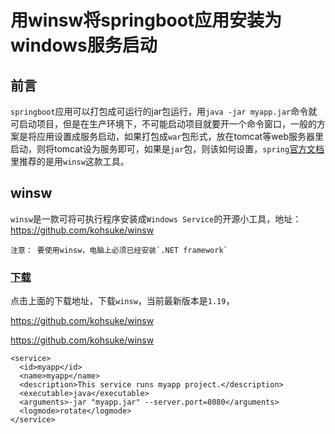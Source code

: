# 用winsw将springboot应用安装为windows服务启动

## 前言
`springboot`应用可以打包成可运行的jar包运行，用`java -jar myapp.jar`命令就可启动项目，但是在生产环境下，不可能启动项目就要开一个命令窗口，一般的方案是将应用设置成服务启动，如果打包成`war`包形式，放在tomcat等web服务器里启动，则将tomcat设为服务即可，如果是`jar`包，则该如何设置，`spring`[官方文档](http://docs.spring.io/spring-boot/docs/1.4.1.BUILD-SNAPSHOT/reference/htmlsingle/#deployment-windows)里推荐的是用`winsw`这款工具。

## winsw
`winsw`是一款可将可执行程序安装成`Windows Service`的开源小工具，地址：https://github.com/kohsuke/winsw   

    注意： 要使用winsw，电脑上必须已经安装`.NET framework`

### [下载](http://repo.jenkins-ci.org/releases/com/sun/winsw/winsw/)
点击上面的下载地址，下载`winsw`，当前最新版本是`1.19`，



https://github.com/kohsuke/winsw

https://github.com/kohsuke/winsw


```
<service>
  <id>myapp</id>
  <name>myapp</name>
  <description>This service runs myapp project.</description>
  <executable>java</executable>
  <arguments>-jar "myapp.jar" --server.port=8080</arguments>
  <logmode>rotate</logmode>
</service>

```